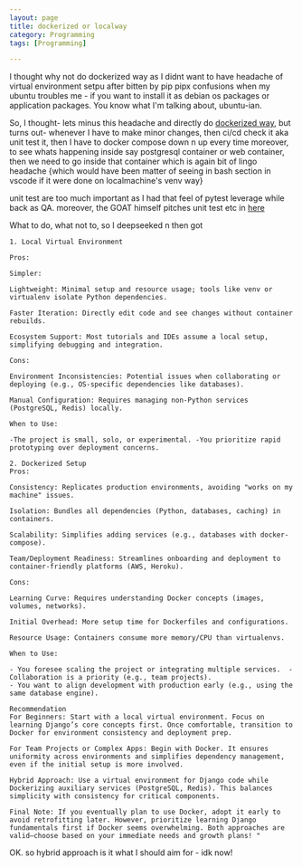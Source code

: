 ```yaml
---
layout: page
title: dockerized or localway
category: Programming
tags: [Programming] 

---
```


I thought why not do dockerized way as I didnt want to have headache of virtual environment setpu after bitten by pip pipx confusions when my ubuntu troubles me - if you want to install it as debian os packages or application packages. You know what I'm talking about, ubuntu-ian.

So, I thought- lets minus this headache and directly do [dockerized way](https://sbibek086.github.io/write-the-docs/dockerized-django.html), but turns out- whenever I have to make minor changes, then ci/cd check it aka unit test it, then I have to docker compose down n up every time moreover, to see whats happening inside say postgresql container or web container, then we need to go inside that container which is again bit of lingo headache {which would have been matter of seeing in bash section in vscode if it were done on localmachine's venv way} 

unit test are too much important as I had that feel of pytest leverage while back as QA. moreover, the GOAT himself pitches unit test etc in [here](https://simonwillison.net/2022/Jan/12/how-i-build-a-feature/#development-environment)

What to do, what not to, so I deepseeked n then got
```
1. Local Virtual Environment

Pros:

Simpler:

Lightweight: Minimal setup and resource usage; tools like venv or virtualenv isolate Python dependencies.

Faster Iteration: Directly edit code and see changes without container rebuilds.

Ecosystem Support: Most tutorials and IDEs assume a local setup, simplifying debugging and integration.

Cons:

Environment Inconsistencies: Potential issues when collaborating or deploying (e.g., OS-specific dependencies like databases).

Manual Configuration: Requires managing non-Python services (PostgreSQL, Redis) locally.

When to Use:

-The project is small, solo, or experimental. -You prioritize rapid prototyping over deployment concerns.

2. Dockerized Setup
Pros:

Consistency: Replicates production environments, avoiding "works on my machine" issues.

Isolation: Bundles all dependencies (Python, databases, caching) in containers.

Scalability: Simplifies adding services (e.g., databases with docker-compose).

Team/Deployment Readiness: Streamlines onboarding and deployment to container-friendly platforms (AWS, Heroku).

Cons:

Learning Curve: Requires understanding Docker concepts (images, volumes, networks).

Initial Overhead: More setup time for Dockerfiles and configurations.

Resource Usage: Containers consume more memory/CPU than virtualenvs.

When to Use:

- You foresee scaling the project or integrating multiple services.  - Collaboration is a priority (e.g., team projects).
- You want to align development with production early (e.g., using the same database engine).

Recommendation
For Beginners: Start with a local virtual environment. Focus on learning Django’s core concepts first. Once comfortable, transition to Docker for environment consistency and deployment prep.

For Team Projects or Complex Apps: Begin with Docker. It ensures uniformity across environments and simplifies dependency management, even if the initial setup is more involved.

Hybrid Approach: Use a virtual environment for Django code while Dockerizing auxiliary services (PostgreSQL, Redis). This balances simplicity with consistency for critical components.

Final Note: If you eventually plan to use Docker, adopt it early to avoid retrofitting later. However, prioritize learning Django fundamentals first if Docker seems overwhelming. Both approaches are valid—choose based on your immediate needs and growth plans! "
```

OK. so hybrid approach is it what I should aim for - idk now!

